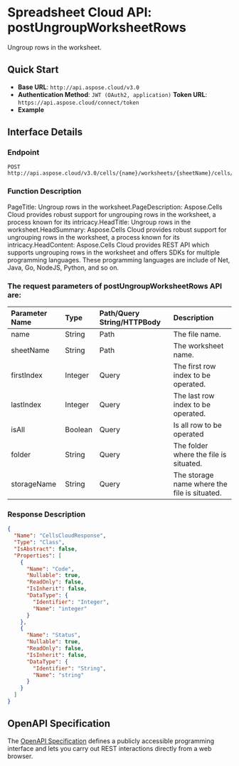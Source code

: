 # **Spreadsheet Cloud API: postUngroupWorksheetRows**

Ungroup rows in the worksheet. 


## **Quick Start**

- **Base URL**: `http://api.aspose.cloud/v3.0`
- **Authentication Method**: `JWT (OAuth2, application)`  **Token URL**: `https://api.aspose.cloud/connect/token`
- **Example** 

## **Interface Details**

### **Endpoint** 

```
POST http://api.aspose.cloud/v3.0/cells/{name}/worksheets/{sheetName}/cells/rows/ungroup
```
### **Function Description**
PageTitle: Ungroup rows in the worksheet.PageDescription: Aspose.Cells Cloud provides robust support for ungrouping rows in the worksheet, a process known for its intricacy.HeadTitle: Ungroup rows in the worksheet.HeadSummary: Aspose.Cells Cloud provides robust support for ungrouping rows in the worksheet, a process known for its intricacy.HeadContent: Aspose.Cells Cloud provides REST API which supports ungrouping rows in the worksheet and offers SDKs for multiple programming languages. These programming languages are include of Net, Java, Go, NodeJS, Python, and so on.

### The request parameters of **postUngroupWorksheetRows** API are: 

| Parameter Name | Type | Path/Query String/HTTPBody | Description | 
| :- | :- | :- |:- | 
|name|String|Path|The file name.|
|sheetName|String|Path|The worksheet name.|
|firstIndex|Integer|Query|The first row index to be operated.|
|lastIndex|Integer|Query|The last row index to be operated.|
|isAll|Boolean|Query|Is all row to be operated|
|folder|String|Query|The folder where the file is situated.|
|storageName|String|Query|The storage name where the file is situated.|

### **Response Description**
```json
{
  "Name": "CellsCloudResponse",
  "Type": "Class",
  "IsAbstract": false,
  "Properties": [
    {
      "Name": "Code",
      "Nullable": true,
      "ReadOnly": false,
      "IsInherit": false,
      "DataType": {
        "Identifier": "Integer",
        "Name": "integer"
      }
    },
    {
      "Name": "Status",
      "Nullable": true,
      "ReadOnly": false,
      "IsInherit": false,
      "DataType": {
        "Identifier": "String",
        "Name": "string"
      }
    }
  ]
}
```


## OpenAPI Specification

The [OpenAPI Specification](https://reference.aspose.cloud/cells/#/CellsController/PostUngroupWorksheetRows) defines a publicly accessible programming interface and lets you carry out REST interactions directly from a web browser.
